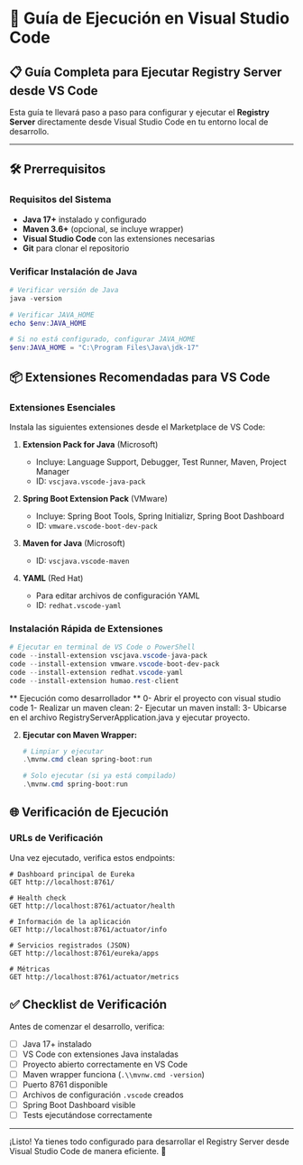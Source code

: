 # 🚀 Guía de Ejecución en Visual Studio Code

## 📋 Guía Completa para Ejecutar Registry Server desde VS Code

Esta guía te llevará paso a paso para configurar y ejecutar el **Registry Server** directamente desde Visual Studio Code en tu entorno local de desarrollo.

---

## 🛠️ Prerrequisitos

### Requisitos del Sistema
- **Java 17+** instalado y configurado
- **Maven 3.6+** (opcional, se incluye wrapper)
- **Visual Studio Code** con las extensiones necesarias
- **Git** para clonar el repositorio

### Verificar Instalación de Java
```powershell
# Verificar versión de Java
java -version

# Verificar JAVA_HOME
echo $env:JAVA_HOME

# Si no está configurado, configurar JAVA_HOME
$env:JAVA_HOME = "C:\Program Files\Java\jdk-17"
```


## 📦 Extensiones Recomendadas para VS Code

### Extensiones Esenciales
Instala las siguientes extensiones desde el Marketplace de VS Code:

1. **Extension Pack for Java** (Microsoft)
   - Incluye: Language Support, Debugger, Test Runner, Maven, Project Manager
   - ID: `vscjava.vscode-java-pack`

2. **Spring Boot Extension Pack** (VMware)
   - Incluye: Spring Boot Tools, Spring Initializr, Spring Boot Dashboard
   - ID: `vmware.vscode-boot-dev-pack`

3. **Maven for Java** (Microsoft)
   - ID: `vscjava.vscode-maven`

4. **YAML** (Red Hat)
   - Para editar archivos de configuración YAML
   - ID: `redhat.vscode-yaml`


### Instalación Rápida de Extensiones
```powershell
# Ejecutar en terminal de VS Code o PowerShell
code --install-extension vscjava.vscode-java-pack
code --install-extension vmware.vscode-boot-dev-pack
code --install-extension redhat.vscode-yaml
code --install-extension humao.rest-client
```
** Ejecución como desarrollador **
0- Abrir el proyecto con visual studio code
1- Realizar un maven clean:
2- Ejecutar un maven install:
3- Ubicarse en el archivo RegistryServerApplication.java y ejecutar proyecto.

2. **Ejecutar con Maven Wrapper:**
   ```powershell
   # Limpiar y ejecutar
   .\mvnw.cmd clean spring-boot:run
   
   # Solo ejecutar (si ya está compilado)
   .\mvnw.cmd spring-boot:run
   ```

## 🌐 Verificación de Ejecución

### URLs de Verificación

Una vez ejecutado, verifica estos endpoints:

```http
# Dashboard principal de Eureka
GET http://localhost:8761/

# Health check
GET http://localhost:8761/actuator/health

# Información de la aplicación
GET http://localhost:8761/actuator/info

# Servicios registrados (JSON)
GET http://localhost:8761/eureka/apps

# Métricas
GET http://localhost:8761/actuator/metrics
```

## ✅ Checklist de Verificación

Antes de comenzar el desarrollo, verifica:

- [ ] Java 17+ instalado
- [ ] VS Code con extensiones Java instaladas
- [ ] Proyecto abierto correctamente en VS Code
- [ ] Maven wrapper funciona (`.\\mvnw.cmd -version`)
- [ ] Puerto 8761 disponible
- [ ] Archivos de configuración `.vscode` creados
- [ ] Spring Boot Dashboard visible
- [ ] Tests ejecutándose correctamente

---

¡Listo! Ya tienes todo configurado para desarrollar el Registry Server desde Visual Studio Code de manera eficiente. 🎉
